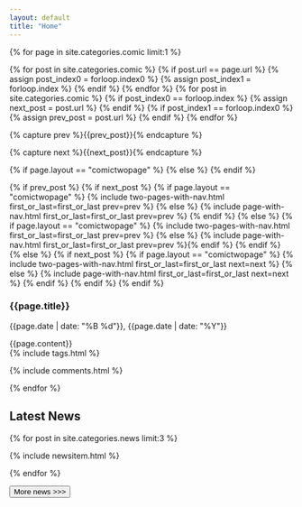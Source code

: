 ```yaml
---
layout: default
title: "Home"
---
```


{% for page in site.categories.comic  limit:1 %}

{% for post in site.categories.comic %}
{% if post.url == page.url %}
{% assign post_index0 = forloop.index0 %}
{% assign post_index1 = forloop.index %}
{% endif %}
{% endfor %}
{% for post in site.categories.comic %}
{% if post_index0 == forloop.index %}
{% assign next_post = post.url %}
{% endif %}
{% if post_index1 == forloop.index0 %}
{% assign prev_post = post.url %}
{% endif %}
{% endfor %}

{% capture prev %}{{prev_post}}{% endcapture %}

{% capture next %}{{next_post}}{% endcapture %}

{% if page.layout == "comictwopage" %}
{% else %}
{% endif %}

{% if prev_post %}
{% if next_post %}
{% if page.layout == "comictwopage" %}
{% include two-pages-with-nav.html first_or_last=first_or_last  prev=prev %}
{% else %}
{% include page-with-nav.html first_or_last=first_or_last  prev=prev %}
{% endif %}
{% else %}
{% if page.layout == "comictwopage" %}
{% include two-pages-with-nav.html first_or_last=first_or_last prev=prev %}
{% else %}
{% include page-with-nav.html first_or_last=first_or_last prev=prev %}{% endif %}
{% endif %}
{% else %}
{% if next_post %}
{% if page.layout == "comictwopage" %}
{% include two-pages-with-nav.html first_or_last=first_or_last next=next %}
{% else %}
{% include page-with-nav.html first_or_last=first_or_last next=next %}
{% endif %}
{% endif %}
{% endif %}

<div class="comic__info">
<div class="comic__info__meta">
   <h3 class="comic__info__title">{{page.title}}</h3>
   <p class="comic__info__date">
      {{page.date | date: "%B %d"}}, {{page.date | date: "%Y"}}
   </p></div>
   <div class="comic__info__text">{{page.content}}</div>
   {% include tags.html %}
</div>

<div id="hyvor-talk-view"></div>
<script type="text/javascript">
    var HYVOR_TALK_WEBSITE = 6020;
    var HYVOR_TALK_CONFIG = {
        url: false,
        id: "{{ page.alias }}"
    };
</script>
<script async type="text/javascript" src="//talk.hyvor.com/web-api/embed.js"></script>

{% include comments.html %}

{% endfor %}

<div id="hw-jumpbar"></div>
<script src="https://cdn.hiveworkscomics.com/jumpbar.js" async></script>

<div class="news__latest">
<h2 class="news__latest__title">Latest News</h2>

{% for post in site.categories.news  limit:3 %}

{% include newsitem.html %}

{% endfor %}

<a href="/news" class="news__latest__button"><button>More news >>></button></a>

</div>
